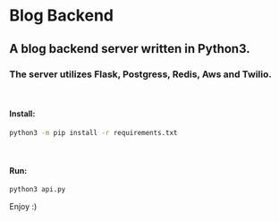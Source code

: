 # Blog Backend

## A blog backend server written in Python3.

### The server utilizes Flask, Postgress, Redis, Aws and Twilio.


<br/>

#### Install:

```bash
python3 -m pip install -r requirements.txt
```

<br/>

#### Run:

```bash
python3 api.py
```


Enjoy :)